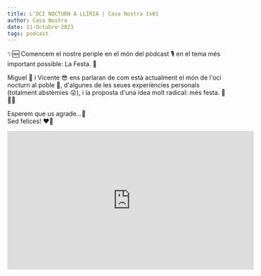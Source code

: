 ```yaml
---
title: L'OCI NOCTURN A LLÍRIA | Casa Nostra 1x01
author: Casa Nostra
date: 11-Octubre-2023
tags: podcast
---
```


<p>✨🆕 Comencem el nostre periple en el món del pòdcast 🎙️ en el tema més important possible: La Festa. 💃</p> <p>Miguel 🥸 i Vicente 😎 ens parlaran de com està actualment el món de l&#39;oci nocturn al poble 🌃, d&#39;algunes de les seues experiències personals (totalment abstèmies 😜), i la proposta d&#39;una idea molt radical: més festa. 🥳🎉🎊</p> <p>Esperem que us agrade...🥹
<br>Sed felices! ❤️🫶</p>

<iframe width="560" height="315" src="https://www.youtube.com/embed/GXopJbqgNrE?si=2qj2KotwUx_eRQq4" title="YouTube video player" frameborder="0" allow="accelerometer; autoplay; clipboard-write; encrypted-media; gyroscope; picture-in-picture; web-share" referrerpolicy="strict-origin-when-cross-origin" allowfullscreen></iframe>
